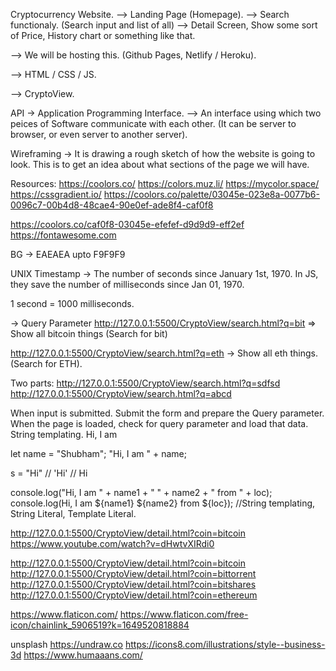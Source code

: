 Cryptocurrency Website. --> Landing Page (Homepage). --> Search functionaly. (Search input and list of all) --> Detail Screen, Show some sort of Price, History chart or something like that.

--> We will be hosting this. (Github Pages, Netlify / Heroku).

--> HTML / CSS / JS.

--> CryptoView.

API -> Application Programming Interface. --> An interface using which two peices of Software communicate with each other. (It can be server to browser, or even server to another server).

Wireframing -> It is drawing a rough sketch of how the website is going to look. This is to get an idea about what sections of the page we will have.

Resources: https://coolors.co/ https://colors.muz.li/ https://mycolor.space/ https://cssgradient.io/ https://coolors.co/palette/03045e-023e8a-0077b6-0096c7-00b4d8-48cae4-90e0ef-ade8f4-caf0f8

https://coolors.co/caf0f8-03045e-efefef-d9d9d9-eff2ef https://fontawesome.com

BG -> EAEAEA upto F9F9F9

UNIX Timestamp -> The number of seconds since January 1st, 1970. In JS, they save the number of milliseconds since Jan 01, 1970.

1 second = 1000 milliseconds.

-> Query Parameter http://127.0.0.1:5500/CryptoView/search.html?q=bit => Show all bitcoin things (Search for bit)

http://127.0.0.1:5500/CryptoView/search.html?q=eth -> Show all eth things. (Search for ETH).

Two parts: http://127.0.0.1:5500/CryptoView/search.html?q=sdfsd http://127.0.0.1:5500/CryptoView/search.html?q=abcd

When input is submitted. Submit the form and prepare the Query parameter.
When the page is loaded, check for query parameter and load that data.
String templating. Hi, I am

let name = "Shubham"; "Hi, I am " + name;

s = "Hi" // 'Hi' // Hi

console.log("Hi, I am " + name1 + " " + name2 + " from " + loc); console.log(Hi, I am ${name1} ${name2} from ${loc}); //String templating, String Literal, Template Literal.

http://127.0.0.1:5500/CryptoView/detail.html?coin=bitcoin https://www.youtube.com/watch?v=dHwtvXIRdi0

http://127.0.0.1:5500/CryptoView/detail.html?coin=bitcoin http://127.0.0.1:5500/CryptoView/detail.html?coin=bittorrent http://127.0.0.1:5500/CryptoView/detail.html?coin=bitshares http://127.0.0.1:5500/CryptoView/detail.html?coin=ethereum

https://www.flaticon.com/ https://www.flaticon.com/free-icon/chainlink_5906519?k=1649520818884

unsplash https://undraw.co https://icons8.com/illustrations/style--business-3d https://www.humaaans.com/